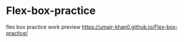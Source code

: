 # Flex-box-practice
flex box practice work
preview  https://umair-khan0.github.io/Flex-box-practice/
